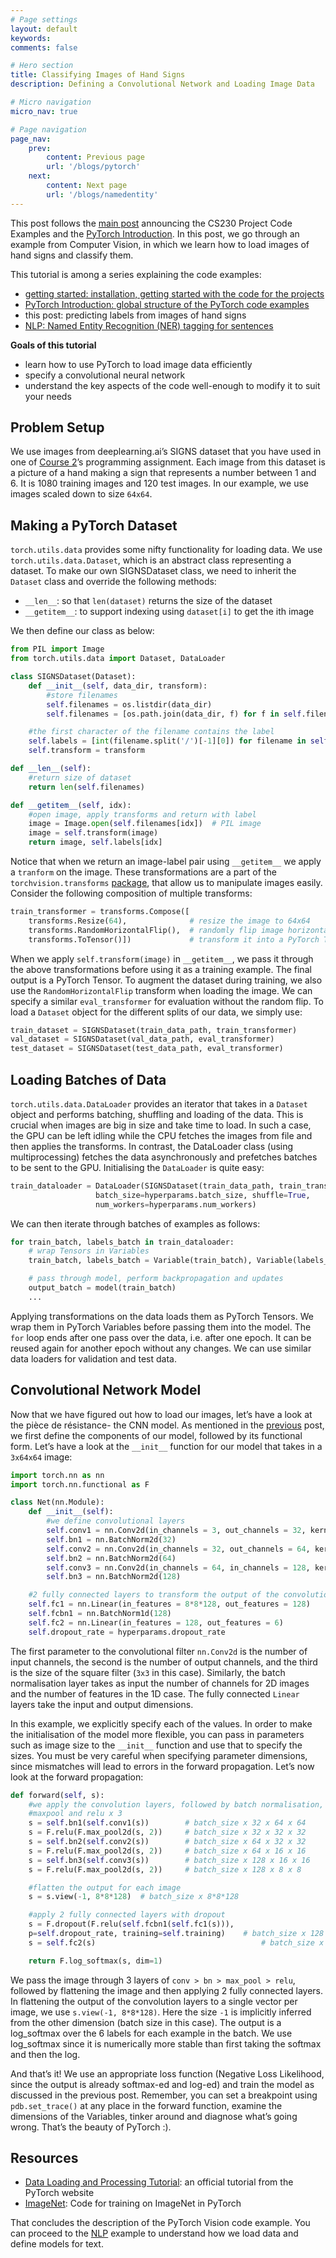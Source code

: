 ```yaml
---
# Page settings
layout: default
keywords:
comments: false

# Hero section
title: Classifying Images of Hand Signs
description: Defining a Convolutional Network and Loading Image Data

# Micro navigation
micro_nav: true

# Page navigation
page_nav:
    prev:
        content: Previous page
        url: '/blogs/pytorch'
    next:
        content: Next page
        url: '/blogs/namedentity'
---
```


This post follows the [main post](/blog/tips) announcing the CS230 Project Code Examples and the [PyTorch Introduction](/blog/pytorch). In this post, we go through an example from Computer Vision, in which we learn how to load images of hand signs and classify them.

This tutorial is among a series explaining the code examples:

- [getting started: installation, getting started with the code for the projects](/blog/tips)
- [PyTorch Introduction: global structure of the PyTorch code examples](/blog/pytorch)
- this post: predicting labels from images of hand signs
- [NLP: Named Entity Recognition (NER) tagging for sentences](/blog/namedentity)

**Goals of this tutorial**

- learn how to use PyTorch to load image data efficiently
- specify a convolutional neural network
- understand the key aspects of the code well-enough to modify it to suit your needs

## **Problem Setup**

We use images from deeplearning.ai’s SIGNS dataset that you have used in one of [Course 2](https://www.coursera.org/learn/deep-neural-network)’s programming assignment. Each image from this dataset is a picture of a hand making a sign that represents a number between 1 and 6. It is 1080 training images and 120 test images. In our example, we use images scaled down to size `64x64`.

## **Making a PyTorch Dataset**

`torch.utils.data` provides some nifty functionality for loading data. We use `torch.utils.data.Dataset`, which is an abstract class representing a dataset. To make our own SIGNSDataset class, we need to inherit the `Dataset` class and override the following methods:

- `__len__`: so that `len(dataset)` returns the size of the dataset
- `__getitem__`: to support indexing using `dataset[i]` to get the ith image

We then define our class as below:

```python
from PIL import Image
from torch.utils.data import Dataset, DataLoader

class SIGNSDataset(Dataset):
    def __init__(self, data_dir, transform):      
        #store filenames
        self.filenames = os.listdir(data_dir)
        self.filenames = [os.path.join(data_dir, f) for f in self.filenames]

    #the first character of the filename contains the label
    self.labels = [int(filename.split('/')[-1][0]) for filename in self.filenames]
    self.transform = transform

def __len__(self):
    #return size of dataset
    return len(self.filenames)

def __getitem__(self, idx):
    #open image, apply transforms and return with label
    image = Image.open(self.filenames[idx])  # PIL image
    image = self.transform(image)
    return image, self.labels[idx]
```

Notice that when we return an image-label pair using `__getitem__` we apply a `tranform` on the image. These transformations are a part of the `torchvision.transforms` [package](https://pytorch.org/docs/master/torchvision/transforms.html), that allow us to manipulate images easily. Consider the following composition of multiple transforms:

```python
train_transformer = transforms.Compose([
    transforms.Resize(64),              # resize the image to 64x64 
    transforms.RandomHorizontalFlip(),  # randomly flip image horizontally
    transforms.ToTensor()])             # transform it into a PyTorch Tensor
```

When we apply `self.transform(image)` in `__getitem__`, we pass it through the above transformations before using it as a training example. The final output is a PyTorch Tensor. To augment the dataset during training, we also use the `RandomHorizontalFlip` transform when loading the image. We can specify a similar `eval_transformer` for evaluation without the random flip. To load a `Dataset` object for the different splits of our data, we simply use:

```python
train_dataset = SIGNSDataset(train_data_path, train_transformer)
val_dataset = SIGNSDataset(val_data_path, eval_transformer)
test_dataset = SIGNSDataset(test_data_path, eval_transformer)
```

## **Loading Batches of Data**

`torch.utils.data.DataLoader` provides an iterator that takes in a `Dataset` object and performs batching, shuffling and loading of the data. This is crucial when images are big in size and take time to load. In such a case, the GPU can be left idling while the CPU fetches the images from file and then applies the transforms. In contrast, the DataLoader class (using multiprocessing) fetches the data asynchronously and prefetches batches to be sent to the GPU. Initialising the `DataLoader` is quite easy:

```python
train_dataloader = DataLoader(SIGNSDataset(train_data_path, train_transformer), 
                   batch_size=hyperparams.batch_size, shuffle=True,
                   num_workers=hyperparams.num_workers)
```

We can then iterate through batches of examples as follows:

```python
for train_batch, labels_batch in train_dataloader:
    # wrap Tensors in Variables
    train_batch, labels_batch = Variable(train_batch), Variable(labels_batch)

    # pass through model, perform backpropagation and updates
    output_batch = model(train_batch)
    ...
```

Applying transformations on the data loads them as PyTorch Tensors. We wrap them in PyTorch Variables before passing them into the model. The `for` loop ends after one pass over the data, i.e. after one epoch. It can be reused again for another epoch without any changes. We can use similar data loaders for validation and test data.

## **Convolutional Network Model**

Now that we have figured out how to load our images, let’s have a look at the pièce de résistance- the CNN model. As mentioned in the [previous](/blog/pytorch) post, we first define the components of our model, followed by its functional form. Let’s have a look at the `__init__` function for our model that takes in a `3x64x64` image:

```python
import torch.nn as nn
import torch.nn.functional as F

class Net(nn.Module):
    def __init__(self):
        #we define convolutional layers 
        self.conv1 = nn.Conv2d(in_channels = 3, out_channels = 32, kernel_size = 3, strid = 1, padding = 1)
        self.bn1 = nn.BatchNorm2d(32)
        self.conv2 = nn.Conv2d(in_channels = 32, out_channels = 64, kernel_size = 3, stride = 1, padding = 1)
        self.bn2 = nn.BatchNorm2d(64)
        self.conv3 = nn.Conv2d(in_channels = 64, in_channels = 128, kernel_size = 3, stride  1, padding = 1)
        self.bn3 = nn.BatchNorm2d(128)

    #2 fully connected layers to transform the output of the convolution layers to the final output
    self.fc1 = nn.Linear(in_features = 8*8*128, out_features = 128)
    self.fcbn1 = nn.BatchNorm1d(128)
    self.fc2 = nn.Linear(in_features = 128, out_features = 6)       
    self.dropout_rate = hyperparams.dropout_rate
```

The first parameter to the convolutional filter `nn.Conv2d` is the number of input channels, the second is the number of output channels, and the third is the size of the square filter (`3x3` in this case). Similarly, the batch normalisation layer takes as input the number of channels for 2D images and the number of features in the 1D case. The fully connected `Linear` layers take the input and output dimensions.

In this example, we explicitly specify each of the values. In order to make the initialisation of the model more flexible, you can pass in parameters such as image size to the `__init__` function and use that to specify the sizes. You must be very careful when specifying parameter dimensions, since mismatches will lead to errors in the forward propagation. Let’s now look at the forward propagation:

```python
def forward(self, s):
    #we apply the convolution layers, followed by batch normalisation, 
    #maxpool and relu x 3
    s = self.bn1(self.conv1(s))        # batch_size x 32 x 64 x 64
    s = F.relu(F.max_pool2d(s, 2))     # batch_size x 32 x 32 x 32
    s = self.bn2(self.conv2(s))        # batch_size x 64 x 32 x 32
    s = F.relu(F.max_pool2d(s, 2))     # batch_size x 64 x 16 x 16
    s = self.bn3(self.conv3(s))        # batch_size x 128 x 16 x 16
    s = F.relu(F.max_pool2d(s, 2))     # batch_size x 128 x 8 x 8

    #flatten the output for each image
    s = s.view(-1, 8*8*128)  # batch_size x 8*8*128

    #apply 2 fully connected layers with dropout
    s = F.dropout(F.relu(self.fcbn1(self.fc1(s))), 
    p=self.dropout_rate, training=self.training)    # batch_size x 128
    s = self.fc2(s)                                     # batch_size x 6

    return F.log_softmax(s, dim=1)
```

We pass the image through 3 layers of `conv > bn > max_pool > relu`, followed by flattening the image and then applying 2 fully connected layers. In flattening the output of the convolution layers to a single vector per image, we use `s.view(-1, 8*8*128)`. Here the size `-1` is implicitly inferred from the other dimension (batch size in this case). The output is a log_softmax over the 6 labels for each example in the batch. We use log_softmax since it is numerically more stable than first taking the softmax and then the log.

And that’s it! We use an appropriate loss function (Negative Loss Likelihood, since the output is already softmax-ed and log-ed) and train the model as discussed in the previous post. Remember, you can set a breakpoint using `pdb.set_trace()` at any place in the forward function, examine the dimensions of the Variables, tinker around and diagnose what’s going wrong. That’s the beauty of PyTorch :).

## **Resources**

- [Data Loading and Processing Tutorial](https://pytorch.org/tutorials/beginner/data_loading_tutorial.html): an official tutorial from the PyTorch website
- [ImageNet](https://github.com/pytorch/examples/blob/master/imagenet/main.py): Code for training on ImageNet in PyTorch


That concludes the description of the PyTorch Vision code example. You can proceed to the [NLP](/blog/namedentity) example to understand how we load data and define models for text.
